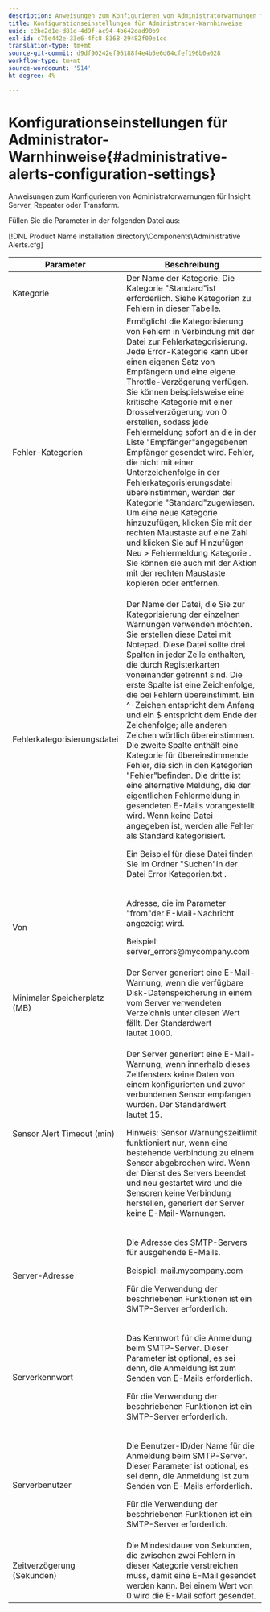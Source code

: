 ```yaml
---
description: Anweisungen zum Konfigurieren von Administratorwarnungen für Insight Server, Repeater oder Transform.
title: Konfigurationseinstellungen für Administrator-Warnhinweise
uuid: c2be2d1e-d81d-4d9f-ac94-4b642dad90b9
exl-id: c75e442e-33e6-4fc8-8368-29482f09e1cc
translation-type: tm+mt
source-git-commit: d9df90242ef96188f4e4b5e6d04cfef196b0a628
workflow-type: tm+mt
source-wordcount: '514'
ht-degree: 4%

---
```


# Konfigurationseinstellungen für Administrator-Warnhinweise{#administrative-alerts-configuration-settings}

Anweisungen zum Konfigurieren von Administratorwarnungen für Insight Server, Repeater oder Transform.

Füllen Sie die Parameter in der folgenden Datei aus:

[!DNL Product Name installation directory\Components\Administrative Alerts.cfg]

<table id="table_5A2298906D5F4215B8FAC42CACBC0002"> 
 <thead> 
  <tr> 
   <th colname="col1" class="entry"> Parameter </th> 
   <th colname="col2" class="entry"> Beschreibung </th> 
  </tr> 
 </thead>
 <tbody> 
  <tr> 
   <td colname="col1"> Kategorie </td> 
   <td colname="col2"> Der Name der Kategorie. Die Kategorie "Standard"ist erforderlich. Siehe Kategorien zu Fehlern in dieser Tabelle. </td> 
  </tr> 
  <tr> 
   <td colname="col1"> Fehler-Kategorien </td> 
   <td colname="col2"> Ermöglicht die Kategorisierung von Fehlern in Verbindung mit der Datei zur Fehlerkategorisierung. Jede Error-Kategorie kann über einen eigenen Satz von Empfängern und eine eigene Throttle-Verzögerung verfügen. Sie können beispielsweise eine kritische Kategorie mit einer Drosselverzögerung von 0 erstellen, sodass jede Fehlermeldung sofort an die in der Liste "Empfänger"angegebenen Empfänger gesendet wird. Fehler, die nicht mit einer Unterzeichenfolge in der Fehlerkategorisierungsdatei übereinstimmen, werden der Kategorie "Standard"zugewiesen. Um eine neue Kategorie hinzuzufügen, klicken Sie mit der rechten Maustaste auf eine Zahl und klicken Sie auf <span class="uicontrol"> Hinzufügen Neu </span> &gt; <span class="uicontrol"> Fehlermeldung Kategorie </span>. Sie können sie auch mit der Aktion mit der rechten Maustaste kopieren oder entfernen. </td> 
  </tr> 
  <tr> 
   <td colname="col1"> Fehlerkategorisierungsdatei </td> 
   <td colname="col2"> <p>Der Name der Datei, die Sie zur Kategorisierung der einzelnen Warnungen verwenden möchten. Sie erstellen diese Datei mit Notepad. Diese Datei sollte drei Spalten in jeder Zeile enthalten, die durch Registerkarten voneinander getrennt sind. Die erste Spalte ist eine Zeichenfolge, die bei Fehlern übereinstimmt. Ein ^-Zeichen entspricht dem Anfang und ein $ entspricht dem Ende der Zeichenfolge; alle anderen Zeichen wörtlich übereinstimmen. Die zweite Spalte enthält eine Kategorie für übereinstimmende Fehler, die sich in den Kategorien "Fehler"befinden. Die dritte ist eine alternative Meldung, die der eigentlichen Fehlermeldung in gesendeten E-Mails vorangestellt wird. Wenn keine Datei angegeben ist, werden alle Fehler als Standard kategorisiert. </p> <p>Ein Beispiel für diese Datei finden Sie im Ordner "Suchen"in der Datei <span class="filepath"> Error Kategorien.txt </span>. </p> </td> 
  </tr> 
  <tr> 
   <td colname="col1"> Von </td> 
   <td colname="col2"> <p>Adresse, die im Parameter "from"der E-Mail-Nachricht angezeigt wird. </p> <p>Beispiel: <span class="filepath"> server_errors@mycompany.com </span></p> </td> 
  </tr> 
  <tr> 
   <td colname="col1"> Minimaler Speicherplatz (MB) </td> 
   <td colname="col2"> Der Server generiert eine E-Mail-Warnung, wenn die verfügbare Disk-Datenspeicherung in einem vom Server verwendeten Verzeichnis unter diesen Wert fällt. Der Standardwert lautet 1000. </td> 
  </tr> 
  <tr> 
   <td colname="col1"> Sensor Alert Timeout (min) </td> 
   <td colname="col2"> <p>Der Server generiert eine E-Mail-Warnung, wenn innerhalb dieses Zeitfensters keine Daten von einem konfigurierten und zuvor verbundenen Sensor <span class="wintitle"> empfangen wurden. </span> Der Standardwert lautet 15. </p> <p> <p>Hinweis:  <span class="wintitle"> Sensor </span> Warnungszeitlimit funktioniert nur, wenn eine bestehende Verbindung zu einem <span class="wintitle"> Sensor </span> abgebrochen wird. Wenn der Dienst des Servers beendet und neu gestartet wird und die Sensoren <span class="wintitle"> keine Verbindung herstellen, generiert der Server keine E-Mail-Warnungen.</span> </p> </p> </td> 
  </tr> 
  <tr> 
   <td colname="col1"> Server-Adresse </td> 
   <td colname="col2"> <p>Die Adresse des SMTP-Servers für ausgehende E-Mails. </p> <p>Beispiel: <span class="filepath"> mail.mycompany.com </span></p> <p>Für die Verwendung der beschriebenen Funktionen ist ein SMTP-Server erforderlich. </p> </td> 
  </tr> 
  <tr> 
   <td colname="col1"> Serverkennwort </td> 
   <td colname="col2"> <p>Das Kennwort für die Anmeldung beim SMTP-Server. Dieser Parameter ist optional, es sei denn, die Anmeldung ist zum Senden von E-Mails erforderlich. </p> <p>Für die Verwendung der beschriebenen Funktionen ist ein SMTP-Server erforderlich. </p> </td> 
  </tr> 
  <tr> 
   <td colname="col1"> Serverbenutzer </td> 
   <td colname="col2"> <p>Die Benutzer-ID/der Name für die Anmeldung beim SMTP-Server. Dieser Parameter ist optional, es sei denn, die Anmeldung ist zum Senden von E-Mails erforderlich. </p> <p>Für die Verwendung der beschriebenen Funktionen ist ein SMTP-Server erforderlich. </p> </td> 
  </tr> 
  <tr> 
   <td colname="col1"> Zeitverzögerung (Sekunden) </td> 
   <td colname="col2"> Die Mindestdauer von Sekunden, die zwischen zwei Fehlern in dieser Kategorie verstreichen muss, damit eine E-Mail gesendet werden kann. Bei einem Wert von 0 wird die E-Mail sofort gesendet. </td> 
  </tr> 
 </tbody> 
</table>

